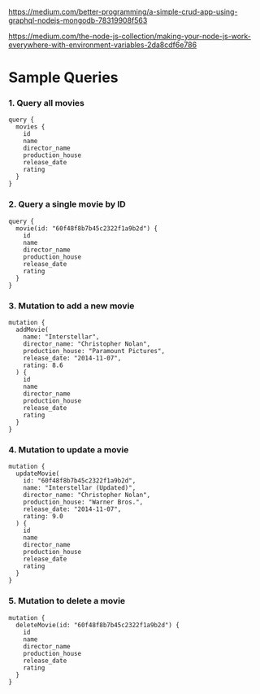https://medium.com/better-programming/a-simple-crud-app-using-graphql-nodejs-mongodb-78319908f563

https://medium.com/the-node-js-collection/making-your-node-js-work-everywhere-with-environment-variables-2da8cdf6e786

# Sample Queries

### 1. Query all movies
```
query {
  movies {
    id
    name
    director_name
    production_house
    release_date
    rating
  }
}
```

### 2. Query a single movie by ID
```
query {
  movie(id: "60f48f8b7b45c2322f1a9b2d") {
    id
    name
    director_name
    production_house
    release_date
    rating
  }
}
```

### 3. Mutation to add a new movie
```
mutation {
  addMovie(
    name: "Interstellar",
    director_name: "Christopher Nolan",
    production_house: "Paramount Pictures",
    release_date: "2014-11-07",
    rating: 8.6
  ) {
    id
    name
    director_name
    production_house
    release_date
    rating
  }
}
```

### 4. Mutation to update a movie
```
mutation {
  updateMovie(
    id: "60f48f8b7b45c2322f1a9b2d",
    name: "Interstellar (Updated)",
    director_name: "Christopher Nolan",
    production_house: "Warner Bros.",
    release_date: "2014-11-07",
    rating: 9.0
  ) {
    id
    name
    director_name
    production_house
    release_date
    rating
  }
}
```

### 5. Mutation to delete a movie
```
mutation {
  deleteMovie(id: "60f48f8b7b45c2322f1a9b2d") {
    id
    name
    director_name
    production_house
    release_date
    rating
  }
}
```
